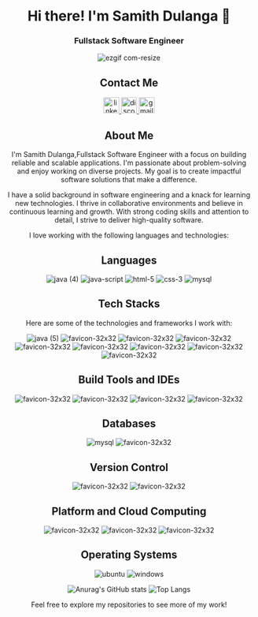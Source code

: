 <div align="center">

# Hi there! I'm Samith Dulanga  👋

### Fullstack Software Engineer

![ezgif com-resize](https://github.com/SamithDulanga/assets/112160411/2afe8a85-8fab-4f3e-b4bd-d1d7f969277c)

## Contact Me

  <a href="https://www.linkedin.com/in/samith-dulanga-49b13323a/" target="_blank" >
    <img src="https://raw.githubusercontent.com/maurodesouza/profile-readme-generator/master/src/assets/icons/social/linkedin/default.svg"        width="32" height="32" alt="linkedin logo"  />
  </a>
  
  <a href="https://discord.com/channels/Subhash#5290" target="_blank">
    <img src="https://raw.githubusercontent.com/maurodesouza/profile-readme-generator/master/src/assets/icons/social/discord/default.svg"         width="32" height="32" alt="discord logo"  />
  </a>
  
  <!-- <a href="https://twitter.com/chamara_subhash?t=e7Qt_Z5c0eEg426tqdXxrQ&s=09" target="_blank">
   <img src="https://raw.githubusercontent.com/maurodesouza/profile-readme-generator/master/src/assets/icons/social/twitter/default.svg"         width="32" height="32" alt="twitter logo"/>
  </a> -->
    
  
  <a href="mailto:dulangasamith@gmail.com">
    <img src="https://raw.githubusercontent.com/maurodesouza/profile-readme-generator/master/src/assets/icons/social/gmail/default.svg"           width="32" height="32" alt="gmail logo"  />
  </a>

## About Me
I'm Samith Dulanga,Fullstack Software Engineer with a focus on building reliable and scalable applications. I'm passionate about problem-solving and enjoy working on diverse projects. My goal is to create impactful software solutions that make a difference.

I have a solid background in software engineering and a knack for learning new technologies. I thrive in collaborative environments and believe in continuous learning and growth. With strong coding skills and attention to detail, I strive to deliver high-quality software.

I love working with the following languages and technologies:

## Languages

![java (4)](https://github.com/SamithDulanga/SamithDulanga/assets/112160411/31c6c483-96c7-489c-9be9-c2405ab6bda7)
![java-script](https://github.com/SamithDulanga/SamithDulanga/assets/112160411/6bd7f97c-7e74-4a6b-957f-b5306135abed)
![html-5](https://github.com/SamithDulanga/SamithDulanga/assets/112160411/4f91ab5e-7d68-44a9-b8c0-92bb5ceabfd0)
![css-3](https://github.com/SamithDulanga/SamithDulanga/assets/112160411/f2bd64cc-d47e-4758-b3f4-12b3799abf48)
![mysql](https://github.com/SamithDulanga/SamithDulanga/assets/112160411/41f49f5a-fec4-44e2-90ee-1f1319a68f7b)

## Tech Stacks

Here are some of the technologies and frameworks I work with:

![java (5)](https://github.com/SamithDulanga/SamithDulanga/assets/112160411/a607cfe2-aa84-47db-aca5-417467ce7058)
![favicon-32x32](https://github.com/SamithDulanga/SamithDulanga/assets/112160411/398a67b1-8d34-4edd-9c2c-8c1c116bb9c6)
![favicon-32x32](https://github.com/SamithDulanga/SamithDulanga/assets/112160411/b8b46f20-9f38-4223-a06b-873a17ecb9ff)
![favicon-32x32](https://github.com/SamithDulanga/SamithDulanga/assets/112160411/bb53c634-854a-46d0-81f7-62fa207da035)
![favicon-32x32](https://github.com/SamithDulanga/SamithDulanga/assets/112160411/f59339e2-aeac-495c-aefc-fe0cd45a6056)
![favicon-32x32](https://github.com/SamithDulanga/SamithDulanga/assets/112160411/77ee6d28-4f00-427a-864c-22dfc8ce4c11)
![favicon-32x32](https://github.com/SamithDulanga/SamithDulanga/assets/112160411/ec68c39c-b698-43dd-a7fe-7493634e6b06)
![favicon-32x32](https://github.com/SamithDulanga/SamithDulanga/assets/112160411/3464b167-465c-4dbb-8de8-4d35d64a6cff)
![favicon-32x32](https://github.com/SamithDulanga/SamithDulanga/assets/112160411/e25ce68d-cdcf-459c-a248-bec7f1e36865)


## Build Tools and IDEs

![favicon-32x32](https://github.com/SamithDulanga/SamithDulanga/assets/112160411/7199f668-1ee9-4db8-aa2b-72a91540760b)
![favicon-32x32](https://github.com/SamithDulanga/SamithDulanga/assets/112160411/188678f1-6a01-407a-83bd-f03a8675c7ad)
![favicon-32x32](https://github.com/SamithDulanga/SamithDulanga/assets/112160411/c040e43f-7bc1-40a3-b61d-ee4a356c82fd)
![favicon-32x32](https://github.com/SamithDulanga/SamithDulanga/assets/112160411/53f2dcad-9c10-46aa-a9be-c963e95f82ee)

## Databases

![mysql](https://github.com/SamithDulanga/SamithDulanga/assets/112160411/41f49f5a-fec4-44e2-90ee-1f1319a68f7b)
![favicon-32x32](https://github.com/SamithDulanga/SamithDulanga/assets/112160411/2a6e39bb-825d-4605-875d-05a7bc89da70)


## Version Control

![favicon-32x32](https://github.com/SamithDulanga/SamithDulanga/assets/112160411/91572a75-7914-42a1-b399-5b69b1495441)
![favicon-32x32](https://github.com/SamithDulanga/SamithDulanga/assets/112160411/924fdf42-503e-4b00-a7ae-b4b370f3fa7d)


## Platform and Cloud Computing

![favicon-32x32](https://github.com/SamithDulanga/SamithDulanga/assets/112160411/26fb4df3-865a-4f37-8bc8-668c1003f037)
![favicon-32x32](https://github.com/SamithDulanga/SamithDulanga/assets/112160411/b728abc7-aa67-458d-9149-e4de5eaa4c1f)
![favicon-32x32](https://github.com/SamithDulanga/SamithDulanga/assets/112160411/2194e2ea-3b38-43d3-a6f5-ffb466c34489)


## Operating Systems

![ubuntu](https://github.com/SamithDulanga/SamithDulanga/assets/112160411/0529aa4a-56cd-42a3-9d66-cdfb2c1528a4)
![windows](https://github.com/SamithDulanga/SamithDulanga/assets/112160411/d05b8900-ac48-460a-81b1-8c99c68a006b)

![Anurag's GitHub stats](https://github-readme-stats.vercel.app/api?username=SamithDulanga&show_icons=true&theme=radical)
![Top Langs](https://github-readme-stats.vercel.app/api/top-langs/?username=SamithDulanga&layout=compact)

Feel free to explore my repositories to see more of my work!

</div>